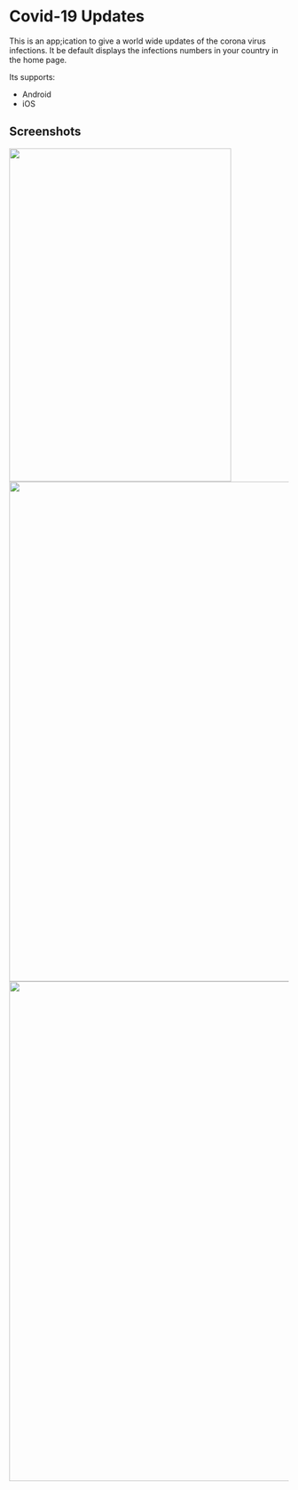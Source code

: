 # Covid-19 Updates
This is an app;ication to give a world wide updates of the corona virus infections.
It be default displays the infections numbers in your country in the home page.

Its supports:
* Android
* iOS

## Screenshots
<img src="https://user-images.githubusercontent.com/39817924/86519256-9cbcec00-be41-11ea-8c6c-3d3dae6207f2.jpeg" width="400" height="600">
<img src="https://user-images.githubusercontent.com/39817924/86519257-a0507300-be41-11ea-8f4e-8f55d4b9e33e.jpeg" width="750" height="900">
<img src="https://user-images.githubusercontent.com/39817924/86519258-a181a000-be41-11ea-98ee-31fb24279ef8.jpeg" width="750" height="900">
